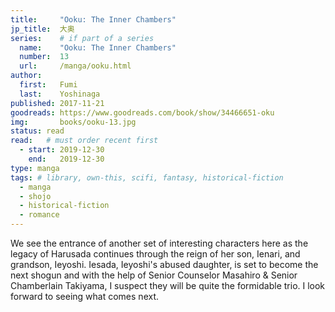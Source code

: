 ```yaml
---
title:     "Ooku: The Inner Chambers"
jp_title:  大奥
series:    # if part of a series
  name:    "Ooku: The Inner Chambers"
  number:  13
  url:     /manga/ooku.html
author: 
  first:   Fumi  
  last:    Yoshinaga
published: 2017-11-21 
goodreads: https://www.goodreads.com/book/show/34466651-oku
img:       books/ooku-13.jpg
status: read
read:   # must order recent first
  - start: 2019-12-30  
    end:   2019-12-30 
type: manga
tags: # library, own-this, scifi, fantasy, historical-fiction
  - manga
  - shojo
  - historical-fiction
  - romance
---
```


We see the entrance of another set of interesting characters here as the legacy of Harusada continues through the reign of her son, Ienari, and grandson, Ieyoshi. Iesada, Ieyoshi's abused daughter, is set to become the next shogun and with the help of Senior Counselor Masahiro & Senior Chamberlain Takiyama, I suspect they will be quite the formidable trio. I look forward to seeing what comes next. 
